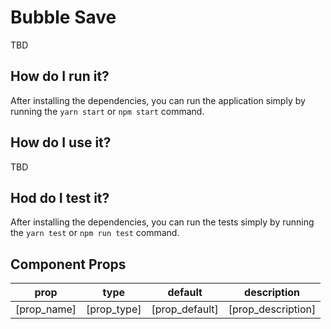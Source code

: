 # Bubble Save

TBD

## How do I run it?

After installing the dependencies, you can run the application simply by running the `yarn start` or `npm start` command.

## How do I use it?

TBD

## Hod do I test it?

After installing the dependencies, you can run the tests simply by running the `yarn test` or `npm run test` command.

## Component Props

| prop        | type        |    default     | description        |
| ----------- | ----------- | :------------: | ------------------ |
| [prop_name] | [prop_type] | [prop_default] | [prop_description] |

